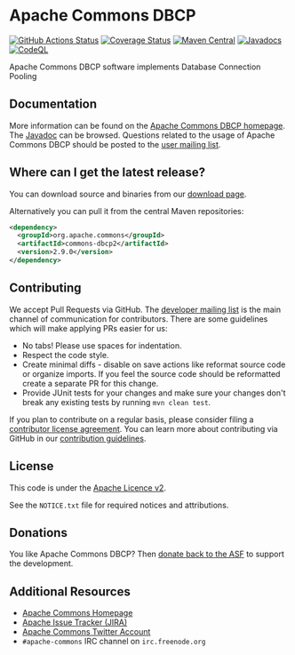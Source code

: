 <!---
 Licensed to the Apache Software Foundation (ASF) under one or more
 contributor license agreements.  See the NOTICE file distributed with
 this work for additional information regarding copyright ownership.
 The ASF licenses this file to You under the Apache License, Version 2.0
 (the "License"); you may not use this file except in compliance with
 the License.  You may obtain a copy of the License at

      http://www.apache.org/licenses/LICENSE-2.0

 Unless required by applicable law or agreed to in writing, software
 distributed under the License is distributed on an "AS IS" BASIS,
 WITHOUT WARRANTIES OR CONDITIONS OF ANY KIND, either express or implied.
 See the License for the specific language governing permissions and
 limitations under the License.
-->
<!---
 +======================================================================+
 |****                                                              ****|
 |****      THIS FILE IS GENERATED BY THE COMMONS BUILD PLUGIN      ****|
 |****                    DO NOT EDIT DIRECTLY                      ****|
 |****                                                              ****|
 +======================================================================+
 | TEMPLATE FILE: readme-md-template.md                                 |
 | commons-build-plugin/trunk/src/main/resources/commons-xdoc-templates |
 +======================================================================+
 |                                                                      |
 | 1) Re-generate using: mvn commons-build:readme-md                    |
 |                                                                      |
 | 2) Set the following properties in the component's pom:              |
 |    - commons.componentid (required, alphabetic, lower case)          |
 |    - commons.release.version (required)                              |
 |                                                                      |
 | 3) Example Properties                                                |
 |                                                                      |
 |  <properties>                                                        |
 |    <commons.componentid>math</commons.componentid>                   |
 |    <commons.release.version>1.2</commons.release.version>            |
 |  </properties>                                                       |
 |                                                                      |
 +======================================================================+
--->
Apache Commons DBCP
===================

[![GitHub Actions Status](https://github.com/apache/commons-dbcp/workflows/Java%20CI/badge.svg)](https://github.com/apache/commons-dbcp/actions)
[![Coverage Status](https://coveralls.io/repos/apache/commons-dbcp/badge.svg)](https://coveralls.io/r/apache/commons-dbcp)
[![Maven Central](https://maven-badges.herokuapp.com/maven-central/org.apache.commons/commons-dbcp2/badge.svg)](https://maven-badges.herokuapp.com/maven-central/org.apache.commons/commons-dbcp2/)
[![Javadocs](https://javadoc.io/badge/org.apache.commons/commons-dbcp2/2.9.0.svg)](https://javadoc.io/doc/org.apache.commons/commons-dbcp2/2.9.0)
[![CodeQL](https://github.com/apache/commons-dbcp/workflows/CodeQL/badge.svg)](https://github.com/apache/commons-dbcp/actions?query=workflow%3ACodeQL)

Apache Commons DBCP software implements Database Connection Pooling

Documentation
-------------

More information can be found on the [Apache Commons DBCP homepage](https://commons.apache.org/proper/commons-dbcp).
The [Javadoc](https://commons.apache.org/proper/commons-dbcp/apidocs) can be browsed.
Questions related to the usage of Apache Commons DBCP should be posted to the [user mailing list][ml].

Where can I get the latest release?
-----------------------------------
You can download source and binaries from our [download page](https://commons.apache.org/proper/commons-dbcp/download_dbcp.cgi).

Alternatively you can pull it from the central Maven repositories:

```xml
<dependency>
  <groupId>org.apache.commons</groupId>
  <artifactId>commons-dbcp2</artifactId>
  <version>2.9.0</version>
</dependency>
```

Contributing
------------

We accept Pull Requests via GitHub. The [developer mailing list][ml] is the main channel of communication for contributors.
There are some guidelines which will make applying PRs easier for us:
+ No tabs! Please use spaces for indentation.
+ Respect the code style.
+ Create minimal diffs - disable on save actions like reformat source code or organize imports. If you feel the source code should be reformatted create a separate PR for this change.
+ Provide JUnit tests for your changes and make sure your changes don't break any existing tests by running ```mvn clean test```.

If you plan to contribute on a regular basis, please consider filing a [contributor license agreement](https://www.apache.org/licenses/#clas).
You can learn more about contributing via GitHub in our [contribution guidelines](CONTRIBUTING.md).

License
-------
This code is under the [Apache Licence v2](https://www.apache.org/licenses/LICENSE-2.0).

See the `NOTICE.txt` file for required notices and attributions.

Donations
---------
You like Apache Commons DBCP? Then [donate back to the ASF](https://www.apache.org/foundation/contributing.html) to support the development.

Additional Resources
--------------------

+ [Apache Commons Homepage](https://commons.apache.org/)
+ [Apache Issue Tracker (JIRA)](https://issues.apache.org/jira/browse/DBCP)
+ [Apache Commons Twitter Account](https://twitter.com/ApacheCommons)
+ `#apache-commons` IRC channel on `irc.freenode.org`

[ml]:https://commons.apache.org/mail-lists.html
